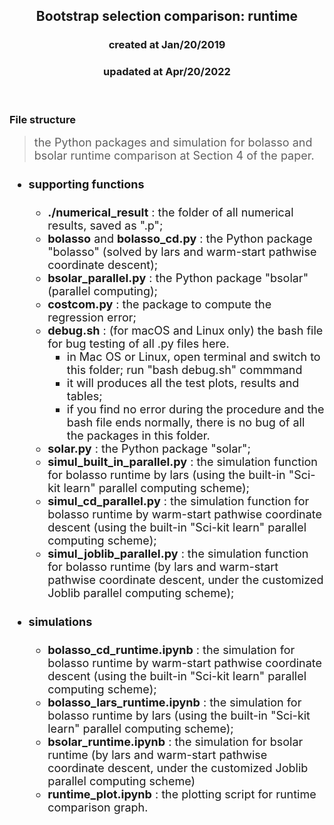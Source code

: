 <center><h2>Bootstrap selection comparison: runtime</h2></center>
<center><h3>created at Jan/20/2019</h3></center>
<center><h3>upadated at Apr/20/2022</h3></center>

<br>


### File structure
> <font size="4.5"> the Python packages and simulation for bolasso and bsolar runtime comparison at Section 4 of the paper.

* #### supporting functions

  - **./numerical_result** : the folder of all numerical results, saved as ".p";
  - **bolasso** and **bolasso_cd.py** : the Python package "bolasso" (solved by lars and warm-start pathwise coordinate descent);
  - **bsolar_parallel.py** : the Python package "bsolar" (parallel computing);
  - **costcom.py** : the package to compute the regression error;
  - **debug.sh** : (for macOS and Linux only) the bash file for bug testing of all .py files here.
    * in Mac OS or Linux, open terminal and switch to this folder; run "bash debug.sh" commmand
    * it will produces all the test plots, results and tables;
    * if you find no error during the procedure and the bash file ends normally, there is no bug of all the packages in this folder.
  - **solar.py** : the Python package "solar";
  - **simul_built_in_parallel.py** : the simulation function for bolasso runtime by lars (using the built-in "Sci-kit learn" parallel computing scheme);
  - **simul_cd_parallel.py** : the simulation function for bolasso runtime by warm-start pathwise coordinate descent (using the built-in "Sci-kit learn" parallel computing scheme);
  - **simul_joblib_parallel.py** : the simulation function for bolasso runtime (by lars and warm-start pathwise coordinate descent, under the customized Joblib parallel computing scheme);
* #### simulations

  - **bolasso_cd_runtime.ipynb** : the simulation for bolasso runtime by warm-start pathwise coordinate descent (using the built-in "Sci-kit learn" parallel computing scheme);
  - **bolasso_lars_runtime.ipynb** : the simulation for bolasso runtime by lars (using the built-in "Sci-kit learn" parallel computing scheme);
  - **bsolar_runtime.ipynb** : the simulation for bsolar runtime (by lars and warm-start pathwise coordinate descent, under the customized Joblib parallel computing scheme)
  - **runtime_plot.ipynb** : the plotting script for runtime comparison graph.
